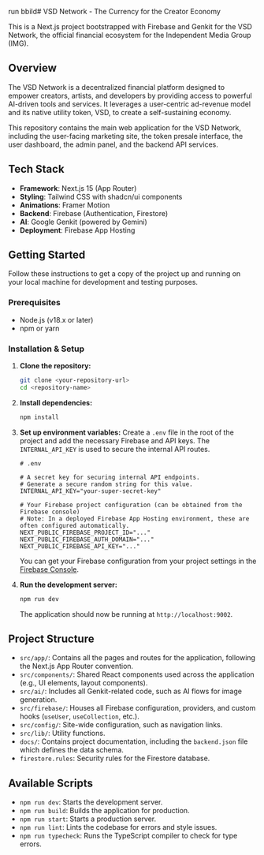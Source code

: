  run bbild# VSD Network - The Currency for the Creator Economy

This is a Next.js project bootstrapped with Firebase and Genkit for the VSD Network, the official financial ecosystem for the Independent Media Group (IMG).

## Overview

The VSD Network is a decentralized financial platform designed to empower creators, artists, and developers by providing access to powerful AI-driven tools and services. It leverages a user-centric ad-revenue model and its native utility token, VSD, to create a self-sustaining economy.

This repository contains the main web application for the VSD Network, including the user-facing marketing site, the token presale interface, the user dashboard, the admin panel, and the backend API services.

## Tech Stack

- **Framework**: Next.js 15 (App Router)
- **Styling**: Tailwind CSS with shadcn/ui components
- **Animations**: Framer Motion
- **Backend**: Firebase (Authentication, Firestore)
- **AI**: Google Genkit (powered by Gemini)
- **Deployment**: Firebase App Hosting

## Getting Started

Follow these instructions to get a copy of the project up and running on your local machine for development and testing purposes.

### Prerequisites

- Node.js (v18.x or later)
- npm or yarn

### Installation & Setup

1. **Clone the repository:**
   ```bash
   git clone <your-repository-url>
   cd <repository-name>
   ```

2. **Install dependencies:**
   ```bash
   npm install
   ```

3. **Set up environment variables:**
   Create a `.env` file in the root of the project and add the necessary Firebase and API keys. The `INTERNAL_API_KEY` is used to secure the internal API routes.

   ```env
   # .env

   # A secret key for securing internal API endpoints.
   # Generate a secure random string for this value.
   INTERNAL_API_KEY="your-super-secret-key"

   # Your Firebase project configuration (can be obtained from the Firebase console)
   # Note: In a deployed Firebase App Hosting environment, these are often configured automatically.
   NEXT_PUBLIC_FIREBASE_PROJECT_ID="..."
   NEXT_PUBLIC_FIREBASE_AUTH_DOMAIN="..."
   NEXT_PUBLIC_FIREBASE_API_KEY="..."
   ```

   You can get your Firebase configuration from your project settings in the [Firebase Console](https://console.firebase.google.com/).

4. **Run the development server:**
   ```bash
   npm run dev
   ```

   The application should now be running at `http://localhost:9002`.

## Project Structure

- `src/app/`: Contains all the pages and routes for the application, following the Next.js App Router convention.
- `src/components/`: Shared React components used across the application (e.g., UI elements, layout components).
- `src/ai/`: Includes all Genkit-related code, such as AI flows for image generation.
- `src/firebase/`: Houses all Firebase configuration, providers, and custom hooks (`useUser`, `useCollection`, etc.).
- `src/config/`: Site-wide configuration, such as navigation links.
- `src/lib/`: Utility functions.
- `docs/`: Contains project documentation, including the `backend.json` file which defines the data schema.
- `firestore.rules`: Security rules for the Firestore database.

## Available Scripts

- `npm run dev`: Starts the development server.
- `npm run build`: Builds the application for production.
- `npm run start`: Starts a production server.
- `npm run lint`: Lints the codebase for errors and style issues.
- `npm run typecheck`: Runs the TypeScript compiler to check for type errors.
